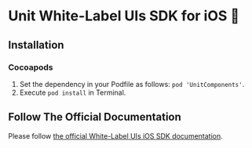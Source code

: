 # Unit White-Label UIs SDK for iOS 🚀

## Installation

### Cocoapods
1. Set the dependency in your Podfile as follows: `pod 'UnitComponents'`.
2. Execute `pod install` in Terminal.

## Follow The Official Documentation

Please follow [the official White-Label UIs iOS SDK documentation](https://guides.unit.co/ios-sdk).
